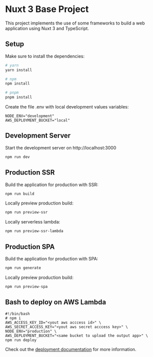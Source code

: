 # Nuxt 3 Base Project
This project implements the use of some frameworks to build a web application using Nuxt 3 and TypeScript.

## Setup
Make sure to install the dependencies:
```bash
# yarn
yarn install

# npm
npm install

# pnpm
pnpm install
```

Create the file .env with local development values variables:
```
NODE_ENV="development"
AWS_DEPLOYMENT_BUCKET="local"
```

## Development Server
Start the development server on http://localhost:3000
```bash
npm run dev
```

## Production SSR
Build the application for production with SSR:
```bash
npm run build
```

Locally preview production build:
```bash
npm run preview-ssr
```

Locally serverless lambda:
```bash
npm run preview-ssr-lambda
```

## Production SPA
Build the application for production with SPA:
```bash
npm run generate
```
Locally preview production build:
```bash
npm run preview-spa
```

## Bash to deploy on AWS Lambda
```
#!/bin/bash
# npm i
AWS_ACCESS_KEY_ID="<yout aws acccess id>" \
AWS_SECRET_ACCESS_KEY="<yout aws secret acccess key>" \
NODE_ENV="production" \
AWS_DEPLOYMENT_BUCKET="<same bucket to upload the output app>" \
npm run deploy
```

Check out the [deployment documentation](https://nuxt.com/docs/getting-started/deployment) for more information.
